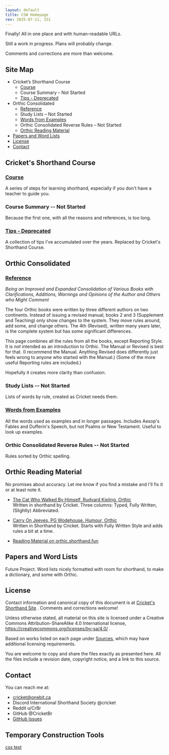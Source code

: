 ```yaml
---
layout: default
title: CSW Homepage
rev: 2025-07-11, 151
---
```


Finally! All in one place and with human-readable URLs.

Still a work in progress. Plans will probably change.

Comments and corrections are more than welcome.

## Site Map

* Cricket’s Shorthand Course
  * [Course](cr-shorthand-course.md)
  * Course Summary – Not Started
  * [Tips - Deprecated](cr-shorthand-tips.md)
* Orthic Consolidated
  * [Reference](orth-cnsl-ref.md)
  * Study Lists – Not Started
  * [Words from Examples](orth-cnsl-words-examples.md)
  * Orthic Consolidated Reverse Rules – Not Started
  * [Orthic Reading Material](#reading)
* [Papers and Word Lists](#papers-lists)
* [License](#license)
* [Contact](#contact)

## Cricket's Shorthand Course

### [Course](cr-shorthand-course.md)

A series of steps for learning shorthand, especially if you don't have a teacher to guide you.

### Course Summary -- Not Started

Because the first one, with all the reasons and references, is too long.

### [Tips - Deprecated](cr-shorthand-tips.md)

A collection of tips I've accumulated over the years. Replaced by Cricket's Shorthand Course.

## Orthic Consolidated

### [Reference](orth-cnsl-ref.md)

*Being an Improved and Expanded Consolidation of Various Books with Clarifications, Additions, Warnings and Opinions of the Author and Others who Might Comment*

The four Orthic books were written by three different authors on two continents. Instead of issuing a revised manual, books 2 and 3 (Supplement and Teaching) only show changes to the system. They move rules around, add some, and change others. The 4th (Revised), written many years later, is the complete system but has some significant differences.

This page combines all the rules from all the books, except Reporting Style. It is *not* intended as an introduction to Orthic. The Manual or Revised is best for that. (I recommend the Manual. Anything Revised does differently just feels wrong to anyone who started with the Manual.) (Some of the more useful Reporting rules are included.)

Hopefully it creates more clarity than confusion.

### Study Lists -- Not Started

Lists of words by rule, created as Cricket needs them.

### [Words from Examples](orth-cnsl-words-examples.md)

All the words used as examples and in longer passages. Includes Aesop's Fables and Dufferin's Speech, but not Psalms or New Testament. Useful to look up examples.

### Orthic Consolidated Reverse Rules -- Not Started

Rules sorted by Orthic spelling.

<a id="reading">

## Orthic Reading Material

No promises about accuracy. Let me know if you find a mistake and I'll fix it or at least note it.

* [The Cat Who Walked By Himself, Rudyard Kipling, Orthic](cat-main.md)\
Written in shorthand by Cricket. Three columns: Typed, Fully Written, (Slightly) Abbreviated.

* [Carry On Jeeves, PG Wodehouse. Humour, Orthic](carry-on-main.md)\
Written in Shorthand by Cricket. Starts with Fully Written Style and adds rules a bit at a time.

* [Reading Material on orthic.shorthand.fun](https://orthic.shorthand.fun/reading) 


<a id="papers-lists">

## Papers and Word Lists

Future Project. Word lists nicely formatted with room for shorthand, to make a dictionary, and some with Orthic.

<a id="licence">

## License

Contact information and canonical copy of this document is at [Cricket's Shorthand Site](https://cricketbr.github.io/Crickets-Shorthand-Site/) . Comments and corrections welcome!

Unless otherwise stated, all material on this site is licensed under a Creative Commons Attribution-ShareAlike 4.0 International license, <https://creativecommons.org/licenses/by-sa/4.0/> .

Based on works listed on each page under [Sources](#sources), which may have additional licensing requirements.

You are welcome to copy and share the files exactly as presented here. All the files include a revision date, copyright notice, and a link to this source.


<a id="contact">

## Contact

You can reach me at:
* cricket@onebit.ca
* Discord International Shorthand Society @cricket
* Reddit u/CrBr
* GitHub @CricketBr
* [GitHub Issues](https://github.com/CricketBr/Crickets-Shorthand-Site/issues)

## Temporary Construction Tools
[css test](css-test.md)




